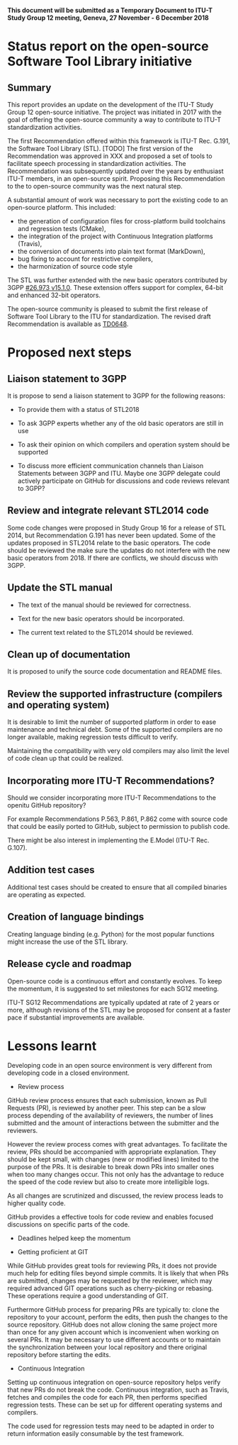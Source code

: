 **This document will be submitted as a Temporary Document to ITU-T Study Group 12 meeting, Geneva, 27 November - 6 December 2018​**

# Status report on the open-source Software Tool Library initiative

## Summary

This report provides an update on the development of the ITU-T Study Group 12 open-source initiative.
The project was initiated in 2017 with the goal of offering the open-source community a way to contribute to ITU-T standardization activities.

The first Recommendation offered within this framework is ITU-T Rec. G.191, the Software Tool Library (STL).
[TODO] The first version of the Recommendation was approved in XXX and proposed a set of tools to facilitate speech processing in standardization activities.
The Recommendation was subsequently updated over the years by enthusiast ITU-T members, in an open-source spirit.
Proposing this Recommendation to the to open-source community was the next natural step.

A substantial amount of work was necessary to port the existing code to an open-source platform.
This included: 

- the generation of configuration files for cross-platform build toolchains and regression tests (CMake), 
- the integration of the project with Continuous Integration platforms (Travis), 
- the conversion of documents into plain text format (MarkDown),
- bug fixing to account for restrictive compilers,
- the harmonization of source code style

The STL was further extended with the new basic operators contributed by 3GPP [#26.973 v15.1.0](https://portal.3gpp.org/desktopmodules/Specifications/SpecificationDetails.aspx?specificationId=3326).
These extension offers support for complex, 64-bit and enhanced 32-bit operators.

The open-source community is pleased to submit the first release of Software Tool Library to the ITU for standardization.
The revised draft Recommendation is available as [TD0648](https://www.itu.int/md/T17-SG12-181127-TD-GEN-0648/en).

# Proposed next steps

## Liaison statement to 3GPP

It is propose to send a liaison statement to 3GPP for the following reasons:

* To provide them with a status of STL2018

* To ask 3GPP experts whether any of the old basic operators are still in use

* To ask their opinion on which compilers and operation system should be supported

* To discuss more efficient communication channels than Liaison Statements between 3GPP and ITU.
Maybe one 3GPP delegate could actively participate on GitHub for discussions and code reviews relevant to 3GPP? 

## Review and integrate relevant STL2014 code

Some code changes were proposed in Study Group 16 for a release of STL 2014, but Recommendation G.191 has never been updated.
Some of the updates proposed in STL2014 relate to the basic operators.
The code should be reviewed the make sure the updates do not interfere with the new basic operators from 2018.
If there are conflicts, we should discuss with 3GPP.

## Update the STL manual

* The text of the manual should be reviewed for correctness.

* Text for the new basic operators should be incorporated. 

* The current text related to the STL2014 should be reviewed.

## Clean up of documentation

It is proposed to unify the source code documentation and README files.

## Review the supported infrastructure (compilers and operating system)

It is desirable to limit the number of supported platform in order to ease maintenance and technical debt. Some of the supported compilers are no longer available, making regression tests difficult to verify.

Maintaining the compatibility with very old compilers may also limit the level of code clean up that could be realized.

## Incorporating more ITU-T Recommendations?

Should we consider incorporating more ITU-T Recommendations to the openitu GitHub repository?

For example Recommendations P.563, P.861, P.862 come with source code that could be easily ported to GitHub, subject to permission to publish code.

There might be also interest in implementing the E.Model (ITU-T Rec. G.107).

## Addition test cases

Additional test cases should be created to ensure that all compiled binaries are operating as expected.

## Creation of language bindings

Creating language binding (e.g. Python) for the most popular functions might increase the use of the STL library.

## Release cycle and roadmap

Open-source code is a continuous effort and constantly evolves.
To keep the momentum, it is suggested to set milestones for each SG12 meeting.

ITU-T SG12 Recommendations are typically updated at rate of 2 years or more, although revisions of the STL may be proposed for consent at a faster pace if substantial improvements are available.


# Lessons learnt

Developing code in an open source environment is very different from developing code in a closed environment.

* Review process

GitHub review process ensures that each submission, known as Pull Requests (PR), is reviewed by another peer.
This step can be a slow process depending of the availability of reviewers, the number of lines submitted and the amount of interactions between the submitter and the reviewers.

However the review process comes with great advantages. 
To facilitate the review, PRs should be accompanied with appropriate explanation.
They should be kept small, with changes (new or modified lines) limited to the purpose of the PRs.
It is desirable to break down PRs into smaller ones when too many changes occur.
This not only has the advantage to reduce the speed of the code review but also to create more intelligible logs.

As all changes are scrutinized and discussed, the review process leads to higher quality code.

GitHub provides a effective tools for code review and enables focused discussions on specific parts of the code.

* Deadlines helped keep the momentum

* Getting proficient at GIT

While GitHub provides great tools for reviewing PRs, it does not provide much help for editing files beyond simple commits.
It is likely that when PRs are submitted, changes may be requested by the reviewer, which may required advanced GIT operations such as cherry-picking or rebasing.
These operations require a good understanding of GIT.

Furthermore GitHub process for preparing PRs are typically to: clone the repository to your account, perform the edits, then push the changes to the source repository.
GitHub does not allow cloning the same project more than once for any given account which is inconvenient when working on several PRs.
It may be necessary to use different accounts or to maintain the synchronization between your local repository and there original repository before starting the edits.

* Continuous Integration

Setting up continuous integration on open-source repository helps verify that new PRs do not break the code.
Continuous integration, such as Travis, fetches and compiles the code for each PR, then performs specified regression tests.
These can be set up for different operating systems and compilers.

The code used for regression tests may need to be adapted in order to return information easily consumable by the test framework.
